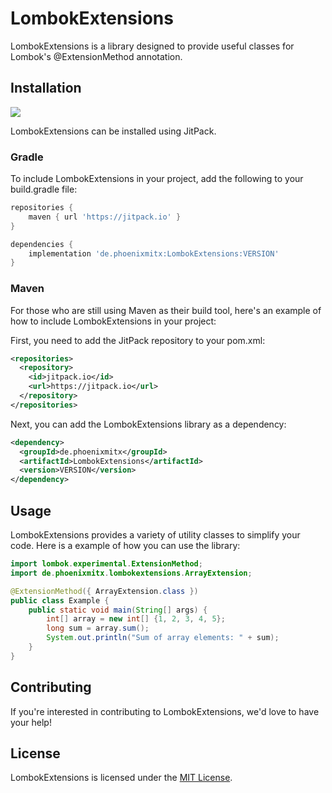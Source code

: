# LombokExtensions

LombokExtensions is a library designed to provide useful classes for Lombok's @ExtensionMethod annotation.

## Installation

[![](https://jitpack.io/v/de.phoenixmitx/LombokExtensions.svg)](https://jitpack.io/#de.phoenixmitx/LombokExtensions)

LombokExtensions can be installed using JitPack.

### Gradle

To include LombokExtensions in your project, add the following to your build.gradle file:

```gradle
repositories {
    maven { url 'https://jitpack.io' }
}

dependencies {
    implementation 'de.phoenixmitx:LombokExtensions:VERSION'
}
```

### Maven

For those who are still using Maven as their build tool, here's an example of how to include LombokExtensions in your project:

First, you need to add the JitPack repository to your pom.xml:

```xml
<repositories>
  <repository>
    <id>jitpack.io</id>
    <url>https://jitpack.io</url>
  </repository>
</repositories>
```

Next, you can add the LombokExtensions library as a dependency:

```xml
<dependency>
  <groupId>de.phoenixmitx</groupId>
  <artifactId>LombokExtensions</artifactId>
  <version>VERSION</version>
</dependency>
```

## Usage

LombokExtensions provides a variety of utility classes to simplify your code. Here is a example of how you can use the library:

```java
import lombok.experimental.ExtensionMethod;
import de.phoenixmitx.lombokextensions.ArrayExtension;

@ExtensionMethod({ ArrayExtension.class })
public class Example {
    public static void main(String[] args) {
        int[] array = new int[] {1, 2, 3, 4, 5};
        long sum = array.sum();
        System.out.println("Sum of array elements: " + sum);
    }
}
```

## Contributing

If you're interested in contributing to LombokExtensions, we'd love to have your help!

## License

LombokExtensions is licensed under the [MIT License](LICENSE.md).
